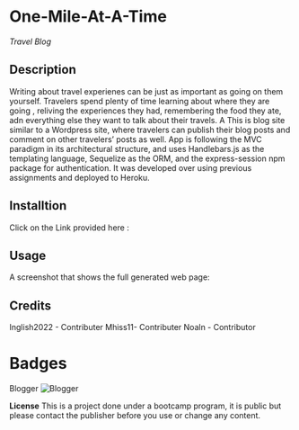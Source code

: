 # One-Mile-At-A-Time
*Travel Blog*

## Description
Writing about travel experienes can be just as important as going on them yourself. Travelers spend plenty of time learning about where they are going , reliving the experiences they had, remembering the food they ate, adn everything else they want to talk about their travels. A
This is blog site similar to a Wordpress site, where travelers can publish their blog posts and comment on other travelers’ posts as well. App is following the MVC paradigm in its architectural structure, and uses Handlebars.js as the templating language, Sequelize as the ORM, and the express-session npm package for authentication. It was developed over using previous assignments and deployed to Heroku.

## Installtion 
Click on the Link provided here : 



## Usage
A screenshot that shows the full generated web page:

## Credits 
Inglish2022 - Contributer 
Mhiss11- Contributer 
Noaln - Contributor 

# Badges
Blogger	![Blogger](https://img.shields.io/badge/Blogger-FF5722?style=for-the-badge&logo=blogger&logoColor=white)



**License**
This is a project done under a bootcamp program, it is public but please contact the publisher before you use or change any content.


